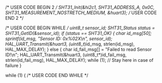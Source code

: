 /* USER CODE BEGIN 2 */
  SHT31_Init(&hi2c1, SHT31_ADDRESS_A, 0x0C, SHT31_MEASUREMENT_NOSTRETCH_MEDIUM, &huart3);
  /* USER CODE END 2 */ 
  
  /* USER CODE BEGIN WHILE */
  uint8_t sensor_id;
  SHT31_Status status = SHT31_GetID(&sensor_id);
  if (status == SHT31_OK) {
      char id_msg[50];
      sprintf(id_msg, "Sensor ID: 0x%02X\n", sensor_id);
      HAL_UART_Transmit(&huart3, (uint8_t*)id_msg, strlen(id_msg), HAL_MAX_DELAY);
  } else {
      char id_fail_msg[] = "Failed to read Sensor ID!\n";
      HAL_UART_Transmit(&huart3, (uint8_t*)id_fail_msg, strlen(id_fail_msg), HAL_MAX_DELAY);
      while (1); // Stay here in case of failure
  }


  while (1)
  {
    /* USER CODE END WHILE */
    